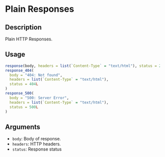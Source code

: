 # Plain Responses

## Description

Plain HTTP Responses.

## Usage

```r
response(body, headers = list(`Content-Type` = "text/html"), status = 200L)
response_404(
  body = "404: Not found",
  headers = list(`Content-Type` = "text/html"),
  status = 404L
)
response_500(
  body = "500: Server Error",
  headers = list(`Content-Type` = "text/html"),
  status = 500L
)
```

## Arguments

- `body`: Body of response.
- `headers`: HTTP headers.
- `status`: Response status

